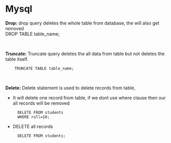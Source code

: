 # Mysql 

 


**Drop:** drop query deletes the whole table from database, the will also get removed  
        DROP TABLE table_name; 


 &nbsp;

 
**Truncate:** Truncate query deletes the all data from table but not deletes the table itself. 

        TRUNCATE TABLE table_name; 
        

&nbsp;


**Delete:** Delete statement is used to delete records from table, 

- It will delete one record from table, if we dont use where clause then our all records will be removed

        DELETE FROM students
        WHERE roll=10;

- DELETE all records

        DELETE FROM students;

